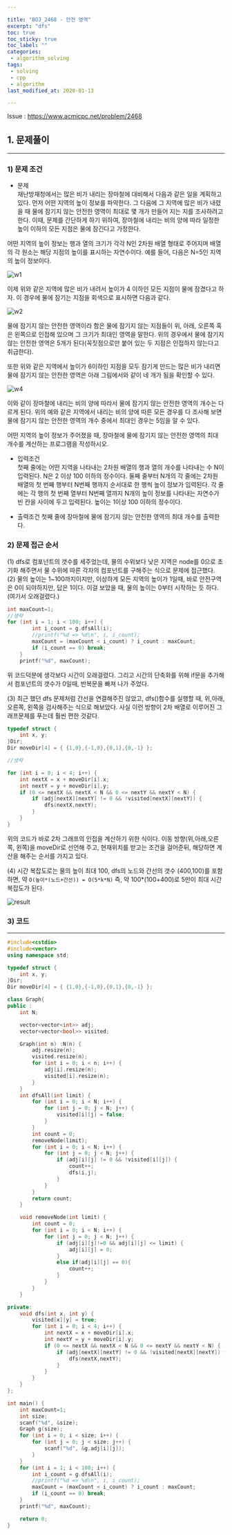 ```yaml
---

title: "BOJ_2468 - 안전 영역"  
excerpt: "dfs"  
toc: true  
toc_sticky: true  
toc_label: ""  
categories:  
 - algorithm_solving  
tags:  
 - solving  
 - cpp  
 - algorithm
last_modified_at: 2020-01-13

---
```


Issue : <https://www.acmicpc.net/problem/2468>

## 1. 문제풀이  

- - -

### 1) 문제 조건

- 문제  
재난방재청에서는 많은 비가 내리는 장마철에 대비해서 다음과 같은 일을 계획하고 있다. 먼저 어떤 지역의 높이 정보를 파악한다. 그 다음에 그 지역에 많은 비가 내렸을 때 물에 잠기지 않는 안전한 영역이 최대로 몇 개가 만들어 지는 지를 조사하려고 한다. 이때, 문제를 간단하게 하기 위하여, 장마철에 내리는 비의 양에 따라 일정한 높이 이하의 모든 지점은 물에 잠긴다고 가정한다.  

어떤 지역의 높이 정보는 행과 열의 크기가 각각 N인 2차원 배열 형태로 주어지며 배열의 각 원소는 해당 지점의 높이를 표시하는 자연수이다. 예를 들어, 다음은 N=5인 지역의 높이 정보이다.  

![w1](https://user-images.githubusercontent.com/42687768/72441391-f1b26a80-37ed-11ea-8769-a89d20636a52.png)  

이제 위와 같은 지역에 많은 비가 내려서 높이가 4 이하인 모든 지점이 물에 잠겼다고 하자. 이 경우에 물에 잠기는 지점을 회색으로 표시하면 다음과 같다.  

![w2](https://user-images.githubusercontent.com/42687768/72441393-f2e39780-37ed-11ea-9d08-91091253400e.png)  

물에 잠기지 않는 안전한 영역이라 함은 물에 잠기지 않는 지점들이 위, 아래, 오른쪽 혹은 왼쪽으로 인접해 있으며 그 크기가 최대인 영역을 말한다. 위의 경우에서 물에 잠기지 않는 안전한 영역은 5개가 된다(꼭짓점으로만 붙어 있는 두 지점은 인접하지 않는다고 취급한다).  

또한 위와 같은 지역에서 높이가 6이하인 지점을 모두 잠기게 만드는 많은 비가 내리면 물에 잠기지 않는 안전한 영역은 아래 그림에서와 같이 네 개가 됨을 확인할 수 있다.  

![w4](https://user-images.githubusercontent.com/42687768/72441394-f4ad5b00-37ed-11ea-8869-8314d6bfbb50.png)

이와 같이 장마철에 내리는 비의 양에 따라서 물에 잠기지 않는 안전한 영역의 개수는 다르게 된다. 위의 예와 같은 지역에서 내리는 비의 양에 따른 모든 경우를 다 조사해 보면 물에 잠기지 않는 안전한 영역의 개수 중에서 최대인 경우는 5임을 알 수 있다.  

어떤 지역의 높이 정보가 주어졌을 때, 장마철에 물에 잠기지 않는 안전한 영역의 최대 개수를 계산하는 프로그램을 작성하시오.  

- 입력조건  
첫째 줄에는 어떤 지역을 나타내는 2차원 배열의 행과 열의 개수를 나타내는 수 N이 입력된다. N은 2 이상 100 이하의 정수이다. 둘째 줄부터 N개의 각 줄에는 2차원 배열의 첫 번째 행부터 N번째 행까지 순서대로 한 행씩 높이 정보가 입력된다. 각 줄에는 각 행의 첫 번째 열부터 N번째 열까지 N개의 높이 정보를 나타내는 자연수가 빈 칸을 사이에 두고 입력된다. 높이는 1이상 100 이하의 정수이다.  

- 출력조건
첫째 줄에 장마철에 물에 잠기지 않는 안전한 영역의 최대 개수를 출력한다.  

### 2) 문제 접근 순서
  
(1) dfs로 컴포넌트의 갯수를 세주었는데, 물의 수위보다 낮은 지역은 node를 0으로 초기화 해주면서 물 수위에 따른 각자의 컴포넌트를 구해주는 식으로 문제에 접근했다.  
(2) 물의 높이는 1~100까지이지만, 이상하게 모든 지역의 높이가 1일때, 바로 안전구역은 0이 되야하지만, 답은 1이다. 이걸 보았을 때, 물의 높이는 0부터 시작하는 듯 하다. (여기서 오래걸렸다.)  

```cpp
int maxCount=1;
//생략
for (int i = 1; i < 100; i++) {
		int i_count = g.dfsAll(i);
		//printf("%d => %d\n", i, i_count);
		maxCount = (maxCount < i_count) ? i_count : maxCount;
		if (i_count == 0) break;
	}
	printf("%d", maxCount);
```

위 코드덕분에 생각보다 시간이 오래걸렸다. 그리고 시간의 단축화를 위해 if문을 추가해서 컴포넌트의 갯수가 0일때, 반복문을 빠져 나가 주었다.  

(3) 최근 했던 dfs 문제처럼 간선을 연결해주진 않았고, dfs()함수를 실행할 때, 위,아래, 오른쪽, 왼쪽을 검사해주는 식으로 해보았다. 사실 이런 방향이 2차 배열로 이루어진 그래프문제를 푸는데 훨씬 편한 것같다.  

```cpp
typedef struct {
	int x, y;
}Dir;
Dir moveDir[4] = { {1,0},{-1,0},{0,1},{0,-1} };

//생략

for (int i = 0; i < 4; i++) {
	int nextX = x + moveDir[i].x;
	int nextY = y + moveDir[i].y;
	if (0 <= nextX && nextX < N && 0 <= nextY && nextY < N) {
		if (adj[nextX][nextY] != 0 && !visited[nextX][nextY]) {
			dfs(nextX,nextY);
		}
	}
}
```

위의 코드가 바로 2차 그래프의 인접을 계산하기 위한 식이다. 이동 방향(위,아래,오른쪽, 왼쪽)을 moveDir로 선언해 주고, 현재위치를 받고는 조건을 걸어준뒤, 해당하면 계산을 해주는 순서를 가지고 있다.  

(4) 시간 복잡도로는 물의 높이 최대 100, dfs의 노드와 간선의 갯수 (400,100)를 포함하면, 약 `O(높이*(노드+간선)) = O(5*k*N)` 즉, 약 100*(100+400)로 5만이 최대 시간복잡도가 된다.  

![result](https://user-images.githubusercontent.com/42687768/72443704-0e50a180-37f2-11ea-9be3-cd1d6d8a88ac.JPG)


### 3) 코드

- - -

```cpp
#include<cstdio>
#include<vector>
using namespace std;

typedef struct {
	int x, y;
}Dir;
Dir moveDir[4] = { {1,0},{-1,0},{0,1},{0,-1} };

class Graph{
public :
	int N;

	vector<vector<int>> adj;
	vector<vector<bool>> visited;

	Graph(int n) :N(n) {
		adj.resize(n);
		visited.resize(n);
		for (int i = 0; i < n; i++) {
			adj[i].resize(n);
			visited[i].resize(n);
		}
	}
	int dfsAll(int limit) {
		for (int i = 0; i < N; i++) {
			for (int j = 0; j < N; j++) {
				visited[i][j] = false;
			}
		}
		int count = 0;
		removeNode(limit);
		for (int i = 0; i < N; i++) {
			for (int j = 0; j < N; j++) {
				if (adj[i][j] != 0 && !visited[i][j]) {
					count++;
					dfs(i,j);
				}
			}
		}
		return count;
	}

	void removeNode(int limit) {
		int count = 0;
		for (int i = 0; i < N; i++) {
			for (int j = 0; j < N; j++) {
				if (adj[i][j]!=0 && adj[i][j] <= limit) {
					adj[i][j] = 0;
				}
				else if(adj[i][j] == 0){
					count++;
				}
			}
		}
	}

private:
	void dfs(int x, int y) {
		visited[x][y] = true;
		for (int i = 0; i < 4; i++) {
			int nextX = x + moveDir[i].x;
			int nextY = y + moveDir[i].y;
			if (0 <= nextX && nextX < N && 0 <= nextY && nextY < N) {
				if (adj[nextX][nextY] != 0 && !visited[nextX][nextY]) {
					dfs(nextX,nextY);
				}
			}
		}
	}
};

int main() {
	int maxCount=1;
	int size;
	scanf("%d", &size);
	Graph g(size);
	for (int i = 0; i < size; i++) {
		for (int j = 0; j < size; j++) {
			scanf("%d", &g.adj[i][j]);
		}
	}
	for (int i = 1; i < 100; i++) {
		int i_count = g.dfsAll(i);
		//printf("%d => %d\n", i, i_count);
		maxCount = (maxCount < i_count) ? i_count : maxCount;
		if (i_count == 0) break;
	}
	printf("%d", maxCount);

	return 0;
}
```
